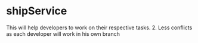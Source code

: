# shipService
This will help developers to work on their respective tasks.
2.
Less conflicts as each developer will work in his own branch
